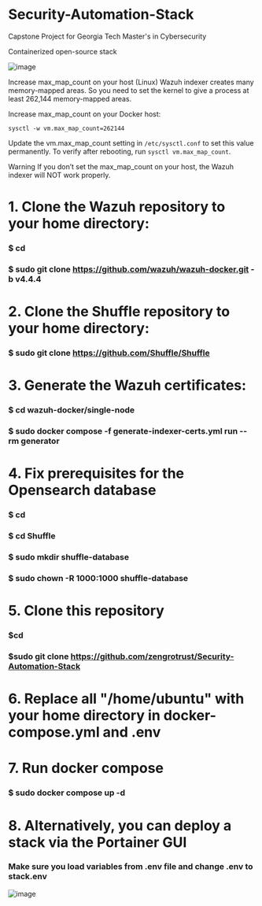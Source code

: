 # Security-Automation-Stack
Capstone Project for Georgia Tech Master's in Cybersecurity

Containerized open-source stack

![image](https://github.com/zengrotrust/Security-Automation-Stack/assets/19690744/8c4a7061-8cf1-4eaf-a529-59326bb88646)

Increase max_map_count on your host (Linux)
Wazuh indexer creates many memory-mapped areas. So you need to set the kernel to give a process at least 262,144 memory-mapped areas.

Increase max_map_count on your Docker host:

`sysctl -w vm.max_map_count=262144`

Update the vm.max_map_count setting in `/etc/sysctl.conf` to set this value permanently. To verify after rebooting, run `sysctl vm.max_map_count`.

Warning If you don’t set the max_map_count on your host, the Wazuh indexer will NOT work properly.


# 1. Clone the Wazuh repository to your home directory:
### $ cd
### $ sudo git clone https://github.com/wazuh/wazuh-docker.git -b v4.4.4

# 2. Clone the Shuffle repository to your home directory:
### $ sudo git clone https://github.com/Shuffle/Shuffle

# 3. Generate the Wazuh certificates:
### $ cd wazuh-docker/single-node
### $ sudo docker compose -f generate-indexer-certs.yml run --rm generator

# 4. Fix prerequisites for the Opensearch database
### $ cd
### $ cd Shuffle
### $ sudo mkdir shuffle-database
### $ sudo chown -R 1000:1000 shuffle-database

# 5. Clone this repository
### $cd
### $sudo git clone https://github.com/zengrotrust/Security-Automation-Stack

# 6. Replace all "/home/ubuntu" with your home directory in docker-compose.yml and .env

# 7. Run docker compose
### $ sudo docker compose up -d

# 8. Alternatively, you can deploy a stack via the Portainer GUI
### Make sure you load variables from .env file and change .env to stack.env

![image](https://github.com/zengrotrust/Security-Automation-Stack/assets/19690744/37db88c2-4ece-4aa3-aeca-b3673b1154cb)

